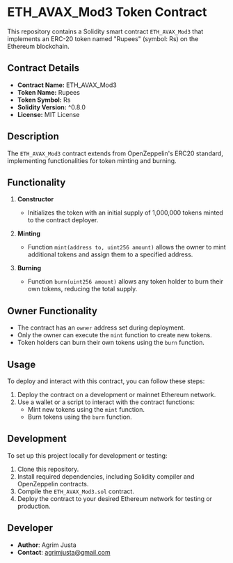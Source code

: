 # ETH_AVAX_Mod3 Token Contract

This repository contains a Solidity smart contract `ETH_AVAX_Mod3` that implements an ERC-20 token named "Rupees" (symbol: Rs) on the Ethereum blockchain.

## Contract Details

- **Contract Name:** ETH_AVAX_Mod3
- **Token Name:** Rupees
- **Token Symbol:** Rs
- **Solidity Version:** ^0.8.0
- **License:** MIT License

## Description

The `ETH_AVAX_Mod3` contract extends from OpenZeppelin's ERC20 standard, implementing functionalities for token minting and burning.

## Functionality

1. **Constructor**
   - Initializes the token with an initial supply of 1,000,000 tokens minted to the contract deployer.

2. **Minting**
   - Function `mint(address to, uint256 amount)` allows the owner to mint additional tokens and assign them to a specified address.

3. **Burning**
   - Function `burn(uint256 amount)` allows any token holder to burn their own tokens, reducing the total supply.

## Owner Functionality

- The contract has an `owner` address set during deployment.
- Only the owner can execute the `mint` function to create new tokens.
- Token holders can burn their own tokens using the `burn` function.

## Usage

To deploy and interact with this contract, you can follow these steps:

1. Deploy the contract on a development or mainnet Ethereum network.
2. Use a wallet or a script to interact with the contract functions:
   - Mint new tokens using the `mint` function.
   - Burn tokens using the `burn` function.

## Development

To set up this project locally for development or testing:

1. Clone this repository.
2. Install required dependencies, including Solidity compiler and OpenZeppelin contracts.
3. Compile the `ETH_AVAX_Mod3.sol` contract.
4. Deploy the contract to your desired Ethereum network for testing or production.


## Developer
- **Author**: Agrim Justa
- **Contact**: agrimjusta@gmail.com
